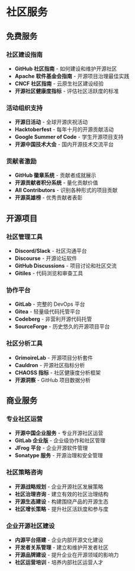 # 社区服务

## 免费服务

### 社区建设指南
- **GitHub 社区指南** - 如何建设和维护开源社区
- **Apache 软件基金会指南** - 开源项目治理最佳实践
- **CNCF 社区指南** - 云原生社区建设经验
- **开源社区健康度指标** - 评估社区活跃度的标准

### 活动组织支持
- **开源日活动** - 全球开源庆祝活动
- **Hacktoberfest** - 每年十月的开源贡献活动
- **Google Summer of Code** - 学生开源项目支持
- **开源中国技术大会** - 国内开源技术交流平台

### 贡献者激励
- **GitHub 徽章系统** - 贡献者成就展示
- **开源贡献者积分系统** - 量化贡献价值
- **All Contributors** - 识别各种形式的项目贡献
- **开源英雄榜** - 优秀贡献者表彰

## 开源项目

### 社区管理工具
- **Discord/Slack** - 社区沟通平台
- **Discourse** - 开源论坛软件
- **GitHub Discussions** - 项目讨论和社区交流
- **Gitiles** - 代码浏览和审查工具

### 协作平台
- **GitLab** - 完整的 DevOps 平台
- **Gitea** - 轻量级代码托管平台
- **Codeberg** - 非营利开源代码托管
- **SourceForge** - 历史悠久的开源项目平台

### 社区分析工具
- **GrimoireLab** - 开源项目分析套件
- **Cauldron** - 开源社区指标分析
- **CHAOSS 指标** - 社区健康度分析框架
- **开源洞察** - GitHub 项目数据分析

## 商业服务

### 专业社区运营
- **开源中国企业服务** - 专业开源社区运营
- **GitLab 企业版** - 企业级协作和社区管理
- **JFrog 平台** - 企业开源软件管理
- **Sonatype 服务** - 开源治理和安全管理

### 社区策略咨询
- **开源战略规划** - 企业开源社区发展策略
- **社区治理咨询** - 建立有效的社区治理结构
- **开源生态建设** - 构建围绕产品的开源生态
- **社区增长策略** - 提升社区活跃度和参与度

### 企业开源社区建设
- **内源平台搭建** - 企业内部开源文化建设
- **开发者关系管理** - 建立和维护开发者社区
- **开源品牌建设** - 提升企业在开源领域的影响力
- **社区运营培训** - 培养内部社区运营人才